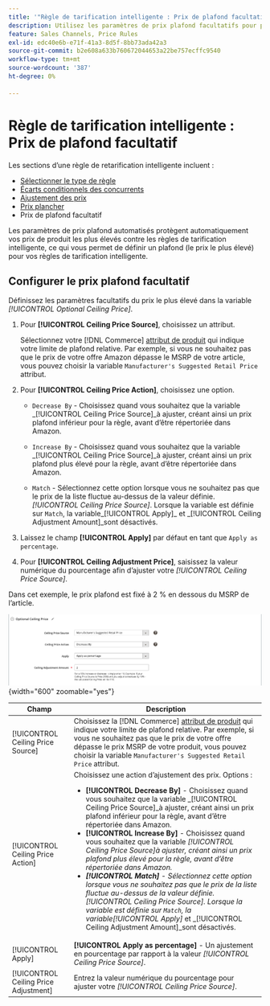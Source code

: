 ```yaml
---
title: '"Règle de tarification intelligente : Prix de plafond facultatif'''
description: Utilisez les paramètres de prix plafond facultatifs pour protéger votre prix de produit le plus élevé contre les règles de tarification intelligente qui gèrent vos listes Amazon.
feature: Sales Channels, Price Rules
exl-id: edc40e6b-e71f-41a3-8d5f-8bb73ada42a3
source-git-commit: b2e608a633b760672044653a22be757ecffc9540
workflow-type: tm+mt
source-wordcount: '387'
ht-degree: 0%

---
```


# Règle de tarification intelligente : Prix de plafond facultatif

Les sections d’une règle de retarification intelligente incluent :

- [Sélectionner le type de règle](./intelligent-repricing-rules.md)
- [Écarts conditionnels des concurrents](./competitor-conditional-variances.md)
- [Ajustement des prix](./price-adjustment.md)
- [Prix plancher](./floor-price.md)
- Prix de plafond facultatif

Les paramètres de prix plafond automatisés protègent automatiquement vos prix de produit les plus élevés contre les règles de tarification intelligente, ce qui vous permet de définir un plafond (le prix le plus élevé) pour vos règles de tarification intelligente.

## Configurer le prix plafond facultatif

Définissez les paramètres facultatifs du prix le plus élevé dans la variable _[!UICONTROL Optional Ceiling Price]_.

1. Pour **[!UICONTROL Ceiling Price Source]**, choisissez un attribut.

   Sélectionnez votre [!DNL Commerce] [attribut de produit](https://experienceleague.adobe.com/docs/commerce-admin/catalog/product-attributes/product-attributes.html) qui indique votre limite de plafond relative. Par exemple, si vous ne souhaitez pas que le prix de votre offre Amazon dépasse le MSRP de votre article, vous pouvez choisir la variable `Manufacturer's Suggested Retail Price` attribut.

1. Pour **[!UICONTROL Ceiling Price Action]**, choisissez une option.

   - `Decrease By` - Choisissez quand vous souhaitez que la variable _[!UICONTROL Ceiling Price Source]_à ajuster, créant ainsi un prix plafond inférieur pour la règle, avant d’être répertoriée dans Amazon.

   - `Increase By` - Choisissez quand vous souhaitez que la variable _[!UICONTROL Ceiling Price Source]_à ajuster, créant ainsi un prix plafond plus élevé pour la règle, avant d’être répertoriée dans Amazon.

   - `Match` - Sélectionnez cette option lorsque vous ne souhaitez pas que le prix de la liste fluctue au-dessus de la valeur définie. _[!UICONTROL Ceiling Price Source]_. Lorsque la variable est définie sur `Match`, la variable_[!UICONTROL Apply]_ et _[!UICONTROL Ceiling Adjustment Amount]_sont désactivés.

1. Laissez le champ **[!UICONTROL Apply]** par défaut en tant que `Apply as percentage`.

1. Pour **[!UICONTROL Ceiling Adjustment Price]**, saisissez la valeur numérique du pourcentage afin d’ajuster votre _[!UICONTROL Ceiling Price Source]_.

Dans cet exemple, le prix plafond est fixé à 2 % en dessous du MSRP de l’article.

![Règle de retarification intelligente - prix plafond facultatif](assets/ob-intelligent-price-rule-ceiling.png){width="600" zoomable="yes"}

| Champ | Description |
|---------------------------------------|-----------------------------------------------------------------------------------------------------------------------------------------------------------------------------------------------------------------------------------------------------------------------------------------------------------------------------------------------------------------------------------------------------------------------------------------------------------------------------------------------------------------------------------------------------------------------------------------------------------------------------------------------------------------------------------------------------------------------------------------------------------|
| [!UICONTROL Ceiling Price Source] | Choisissez la [!DNL Commerce] [attribut de produit](https://experienceleague.adobe.com/docs/commerce-admin/catalog/product-attributes/product-attributes.html) qui indique votre limite de plafond relative. Par exemple, si vous ne souhaitez pas que le prix de votre offre dépasse le prix MSRP de votre produit, vous pouvez choisir la variable `Manufacturer's Suggested Retail Price` attribut. |
| [!UICONTROL Ceiling Price Action] | Choisissez une action d’ajustement des prix. Options :<ul><li>**[!UICONTROL Decrease By]** - Choisissez quand vous souhaitez que la variable _[!UICONTROL Ceiling Price Source]_à ajuster, créant ainsi un prix plafond inférieur pour la règle, avant d’être répertoriée dans Amazon.</li><li>**[!UICONTROL Increase By]** - Choisissez quand vous souhaitez que la variable _[!UICONTROL Ceiling Price Source]_à ajuster, créant ainsi un prix plafond plus élevé pour la règle, avant d’être répertoriée dans Amazon.</li><li>**[!UICONTROL Match]** - Sélectionnez cette option lorsque vous ne souhaitez pas que le prix de la liste fluctue au-dessus de la valeur définie. _[!UICONTROL Ceiling Price Source]_. Lorsque la variable est définie sur `Match`, la variable_[!UICONTROL Apply]_ et _[!UICONTROL Ceiling Adjustment Amount]_sont désactivés.</li></ul> |
| [!UICONTROL Apply] | **[!UICONTROL Apply as percentage]** - Un ajustement en pourcentage par rapport à la valeur _[!UICONTROL Ceiling Price Source]_. |
| [!UICONTROL Ceiling Price Adjustment] | Entrez la valeur numérique du pourcentage pour ajuster votre _[!UICONTROL Ceiling Price Source]_. |
